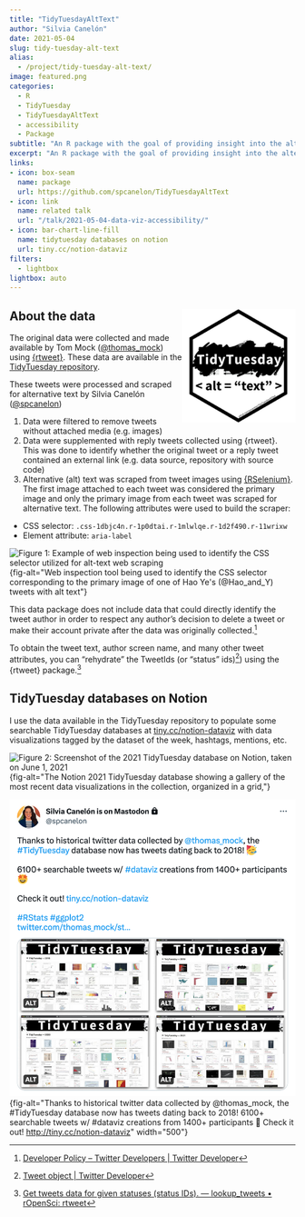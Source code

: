 ```yaml
---
title: "TidyTuesdayAltText"
author: "Silvia Canelón"
date: 2021-05-04
slug: tidy-tuesday-alt-text
alias:
  - /project/tidy-tuesday-alt-text/
image: featured.png
categories:
  - R
  - TidyTuesday
  - TidyTuesdayAltText
  - accessibility
  - Package
subtitle: "An R package with the goal of providing insight into the alternative (alt) text accompanying the data visualizations shared on Twitter as part of the [TidyTuesday social project](https://github.com/rfordatascience/tidytuesday#a-weekly-social-data-project-in-r)."
excerpt: "An R package with the goal of providing insight into the alternative (alt) text accompanying the data visualizations shared on Twitter as part of the [TidyTuesday social project](https://github.com/rfordatascience/tidytuesday#a-weekly-social-data-project-in-r)."
links:
- icon: box-seam
  name: package
  url: https://github.com/spcanelon/TidyTuesdayAltText
- icon: link
  name: related talk
  url: "/talk/2021-05-04-data-viz-accessibility/"
- icon: bar-chart-line-fill
  name: tidytuesday databases on notion
  url: tiny.cc/notion-dataviz
filters:
  - lightbox
lightbox: auto
---
```


## About the data  <a href='https://github.com/spcanelon/TidyTuesdayAltText'><img src='featured-hex.png' align="right" height="200" alt='Hex logo for the package. White with a thick black border. Inside, the TidyTuesday logo on the top half which are the words TidyTuesday in white against a broad brush stroke of black paint. On the bottom half, the words alt = "text" in black against a white background and within angle brackets to simulate html code.'/></a>

The original data were collected and made available by Tom Mock ([\@thomas_mock](https://twitter.com/thomas_mock)) using [{rtweet}](https://github.com/ropensci/rtweet). These data are available in the [TidyTuesday repository](https://github.com/rfordatascience/tidytuesday#a-weekly-social-data-project-in-r).

These tweets were processed and scraped for alternative text by Silvia Canelón ([\@spcanelon](https://twitter.com/spcanelon))

1. Data were filtered to remove tweets without attached media (e.g. images)
1. Data were supplemented with reply tweets collected using {rtweet}. This was done to identify whether the original tweet or a reply tweet contained an external link (e.g. data source, repository with source code)
1. Alternative (alt) text was scraped from tweet images using [{RSelenium}](https://docs.ropensci.org/RSelenium/). The first image attached to each tweet was considered the primary image and only the primary image from each tweet was scraped for alternative text. The following attributes were used to build the scraper:

- CSS selector: `.css-1dbjc4n.r-1p0dtai.r-1mlwlqe.r-1d2f490.r-11wrixw`
- Element attribute: `aria-label`

![Figure 1: Example of web inspection being used to identify the CSS selector utilized for alt-text web scraping](https://raw.githubusercontent.com/spcanelon/csvConf2021/master/slides/img/webInspection.png){fig-alt="Web inspection tool being used to identify the CSS selector corresponding to the primary image of one of Hao Ye's (@Hao_and_Y) tweets with alt text"}

This data package does not include data that could directly identify the tweet author in order to respect any author’s decision to delete a tweet or make their account private after the data was originally collected.[^1]

To obtain the tweet text, author screen name, and many other tweet attributes, you can “rehydrate” the TweetIds (or “status” ids)[^2]) using the {rtweet} package.[^3]

[^1]: [Developer Policy – Twitter Developers | Twitter Developer](https://developer.twitter.com/en/developer-terms/policy)
[^2]: [Tweet object | Twitter Developer](https://developer.twitter.com/en/docs/twitter-api/data-dictionary/object-model/tweet) 
[^3]: [Get tweets data for given statuses (status IDs). — lookup_tweets • rOpenSci: rtweet](https://docs.ropensci.org/rtweet/reference/lookup_tweets.html)

##  TidyTuesday databases on Notion

I use the data available in the TidyTuesday repository to populate some searchable TidyTuesday databases at [tiny.cc/notion-dataviz](https://tiny.cc/notion-dataviz) with data visualizations tagged by the dataset of the week, hashtags, mentions, etc.

![Figure 2: Screenshot of the 2021 TidyTuesday database on Notion, taken on June 1, 2021](tt-db-notion.png){fig-alt="The Notion 2021 TidyTuesday database showing a gallery of the most recent data visualizations in the collection, organized in a grid,"}

![Figure 3: Screenshot of the tweet sharing the TidyTuesday database on Notion](tweet-notion.png){fig-alt="Thanks to historical twitter data collected by @thomas_mock, the #TidyTuesday database now has tweets dating back to 2018! 6100+ searchable tweets w/ #dataviz creations from 1400+ participants 🤩 Check it out! http://tiny.cc/notion-dataviz" width="500"}

